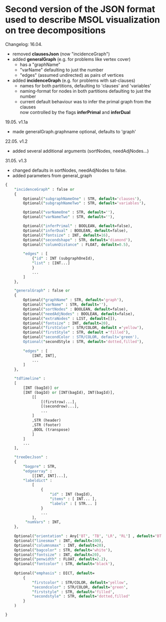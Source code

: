 # Second version of the JSON format used to describe MSOL visualization on tree decompositions

Changelog: 16.04.

- removed **clausesJson** (now "incidenceGraph")
- added **generalGraph** (e.g. for problems like vertex cover)
    - has a "graphName"
    - "varName" defaulting to just the number
    - "edges" (assumed undirected) as pairs of vertices
- added **incidenceGraph** (e.g. for problems with sat-clauses)
    - names for both partitions, defaulting to 'clauses' and 'variables'
    - naming-format for nodes in both partitions defaulting to just the number
    - current default behaviour was to infer the primal graph from the clauses\
        now controlled by the flags **inferPrimal** and **inferDual**

19.05. v1.1a

- made generalGraph.graphname optional, defaults to 'graph'

22.05. v1.2

- added several additional arguments (sortNodes, needAdjNodes...)

31.05. v1.3

- changed defaults in sortNodes, needAdjNodes to false.
- added parameters from general_graph

```perl
{
    "incidenceGraph" : false or
    {
    	Optional("subgraphNameOne" : STR, default='clauses'),
    	Optional("subgraphNameTwo" : STR, default='variables'),

    	Optional("varNameOne" : STR, default=''),
    	Optional("varNameTwo" : STR, default=''),

        Optional("inferPrimal" : BOOLEAN, default=false),
        Optional("inferDual" : BOOLEAN, default=false),
        Optional("fontsize" : INT, default=16),
        Optional("secondshape" : STR, default='diamond'),
        Optional("columnDistance" : FLOAT, default=0.5),
        
        "edges" : [
            {"id" : INT (subgraphOneId), 
            "list" : [INT...]
            }
            ...
        ]
    },

    "generalGraph" : false or
    {
        Optional("graphName" : STR, default='graph'),
        Optional("varName" : STR, default=''),
        Optional("sortNodes" : BOOLEAN, default=false),
        Optional("needAdjNodes" : BOOLEAN, default=false),
        Optional("extraNodes" : LIST, default=[]),
        Optional("fontsize" : INT, default=20),
        Optional("firstColor" : STR/COLOR, default ='yellow'),
        Optional("firstStyle" : STR, default ='filled'),
        Optional("secondColor : STR/COLOR, default='green'),
        Optional("secondStyle : STR, default='dotted,filled'),
        
        "edges" : [
            [INT, INT],
            ...
        ]
    },

    "tdTimeline" : 
    [
        [INT (bagId)] or 
        [INT (bagId) or [INT(bagId), INT(bagId)], 
            [[
                [(firstrow)...],
                [(secondrow)...],
                ...
            ]
            ,STR (header)
            ,STR (footer)
            ,BOOL (transpose)
            ]
        ]
        ...
    ],

    "treeDecJson" : 
    {
        "bagpre" : STR,
        "edgearray" : 
            [[INT, INT]...],
        "labeldict" : 
            [
                {
                    "id" : INT (bagId),
                    "items" : [ INT... ],
                    "labels" : [ STR... ]
                }
                ...
            ],
         "numVars" : INT,
    },
    
    Optional("orientation" : Any['BT', 'TB', 'LR', 'RL'] , default='BT'),
    Optional("linesmax" : INT, default=100),
    Optional("columnsmax" : INT, default=20),
    Optional("bagcolor" : STR, default='white'),
    Optional("fontsize" : INT, default=20),
    Optional("penwidth" : FLOAT, default=2.2),
    Optional("fontcolor" : STR, default='black'),
    
    Optional("emphasis" : DICT, default=
        {
            "firstcolor" : STR/COLOR, default='yellow',
            "secondcolor" : STR/COLOR, default='green',
            "firststyle" : STR, default='filled',
            "secondstyle" : STR, default='dotted,filled'
        }
    )

}
